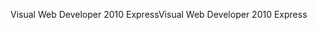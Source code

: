 <span data-ttu-id="45a2b-101">Visual Web Developer 2010 Express</span><span class="sxs-lookup"><span data-stu-id="45a2b-101">Visual Web Developer 2010 Express</span></span>